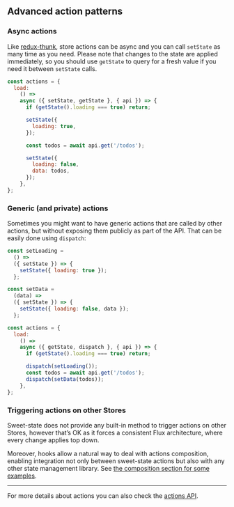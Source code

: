 ## Advanced action patterns

### Async actions

Like [redux-thunk](https://github.com/reduxjs/redux-thunk), store actions can be async and you can call `setState` as many time as you need. Please note that changes to the state are applied immediately, so you should use `getState` to query for a fresh value if you need it between `setState` calls.

```js
const actions = {
  load:
    () =>
    async ({ setState, getState }, { api }) => {
      if (getState().loading === true) return;

      setState({
        loading: true,
      });

      const todos = await api.get('/todos');

      setState({
        loading: false,
        data: todos,
      });
    },
};
```

### Generic (and private) actions

Sometimes you might want to have generic actions that are called by other actions, but without exposing them publicly as part of the API. That can be easily done using `dispatch`:

```js
const setLoading =
  () =>
  ({ setState }) => {
    setState({ loading: true });
  };

const setData =
  (data) =>
  ({ setState }) => {
    setState({ loading: false, data });
  };

const actions = {
  load:
    () =>
    async ({ getState, dispatch }, { api }) => {
      if (getState().loading === true) return;

      dispatch(setLoading());
      const todos = await api.get('/todos');
      dispatch(setData(todos));
    },
};
```

### Triggering actions on other Stores

Sweet-state does not provide any built-in method to trigger actions on other Stores, however that’s OK as it forces a consistent Flux architecture, where every change applies top down.

Moreover, hooks allow a natural way to deal with actions composition, enabling integration not only between sweet-state actions but also with any other state management library. See [the composition section for some examples](../recipes/composition.md).

---

For more details about actions you can also check the [actions API](../api/actions.md).
